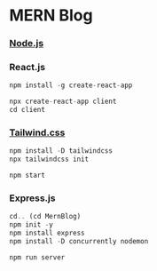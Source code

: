 # MERN Blog
### [Node.js](https://nodejs.org/en/download/current)
### React.js
```js
npm install -g create-react-app

npx create-react-app client
cd client
```

### [Tailwind.css](https://tailwindcss.com/docs/guides/create-react-app)
```js
npm install -D tailwindcss
npx tailwindcss init

npm start
```

### Express.js
```js
cd.. (cd MernBlog)
npm init -y
npm install express
npm install -D concurrently nodemon

npm run server
```
